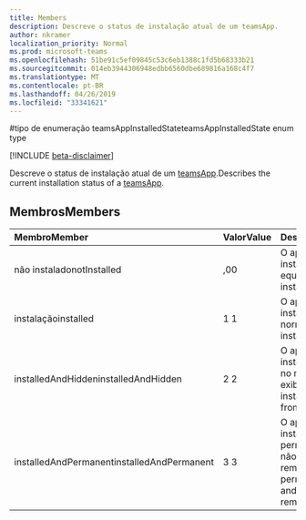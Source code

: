 ```yaml
---
title: Members
description: Descreve o status de instalação atual de um teamsApp.
author: nkramer
localization_priority: Normal
ms.prod: microsoft-teams
ms.openlocfilehash: 51be91c5ef09845c53c6eb1388c1fd5b68333b21
ms.sourcegitcommit: 014eb3944306948edbb6560dbe689816a168c4f7
ms.translationtype: MT
ms.contentlocale: pt-BR
ms.lasthandoff: 04/26/2019
ms.locfileid: "33341621"
---
```

#<a name="teamsappinstalledstate-enum-type"></a><span data-ttu-id="6a32e-103">tipo de enumeração teamsAppInstalledState</span><span class="sxs-lookup"><span data-stu-id="6a32e-103">teamsAppInstalledState enum type</span></span>

[!INCLUDE [beta-disclaimer](../../includes/beta-disclaimer.md)]

<span data-ttu-id="6a32e-104">Descreve o status de instalação atual de um [teamsApp](teamsapp.md).</span><span class="sxs-lookup"><span data-stu-id="6a32e-104">Describes the current installation status of a [teamsApp](teamsapp.md).</span></span>

## <a name="members"></a><span data-ttu-id="6a32e-105">Membros</span><span class="sxs-lookup"><span data-stu-id="6a32e-105">Members</span></span>

| <span data-ttu-id="6a32e-106">Membro</span><span class="sxs-lookup"><span data-stu-id="6a32e-106">Member</span></span> | <span data-ttu-id="6a32e-107">Valor</span><span class="sxs-lookup"><span data-stu-id="6a32e-107">Value</span></span>| <span data-ttu-id="6a32e-108">Descrição</span><span class="sxs-lookup"><span data-stu-id="6a32e-108">Description</span></span> |
|:---------------|:--------|:----------|
|<span data-ttu-id="6a32e-109">não instalado</span><span class="sxs-lookup"><span data-stu-id="6a32e-109">notInstalled</span></span>|<span data-ttu-id="6a32e-110">,0</span><span class="sxs-lookup"><span data-stu-id="6a32e-110">0</span></span>|<span data-ttu-id="6a32e-111">O aplicativo não está instalado na equipe.</span><span class="sxs-lookup"><span data-stu-id="6a32e-111">App is not installed to team.</span></span>|
|<span data-ttu-id="6a32e-112">instalação</span><span class="sxs-lookup"><span data-stu-id="6a32e-112">installed</span></span>|<span data-ttu-id="6a32e-113">1 </span><span class="sxs-lookup"><span data-stu-id="6a32e-113">1</span></span>|<span data-ttu-id="6a32e-114">O aplicativo está instalado normalmente.</span><span class="sxs-lookup"><span data-stu-id="6a32e-114">App is installed normally.</span></span>|
|<span data-ttu-id="6a32e-115">installedAndHidden</span><span class="sxs-lookup"><span data-stu-id="6a32e-115">installedAndHidden</span></span>|<span data-ttu-id="6a32e-116">2 </span><span class="sxs-lookup"><span data-stu-id="6a32e-116">2</span></span>|<span data-ttu-id="6a32e-117">O aplicativo está instalado, mas oculto no modo de exibição.</span><span class="sxs-lookup"><span data-stu-id="6a32e-117">App is installed but hidden from view.</span></span>|
|<span data-ttu-id="6a32e-118">installedAndPermanent</span><span class="sxs-lookup"><span data-stu-id="6a32e-118">installedAndPermanent</span></span>|<span data-ttu-id="6a32e-119">3 </span><span class="sxs-lookup"><span data-stu-id="6a32e-119">3</span></span>|<span data-ttu-id="6a32e-120">O aplicativo está instalado permanentemente e não pode ser removido.</span><span class="sxs-lookup"><span data-stu-id="6a32e-120">App is permanently installed and may not be removed.</span></span>|
